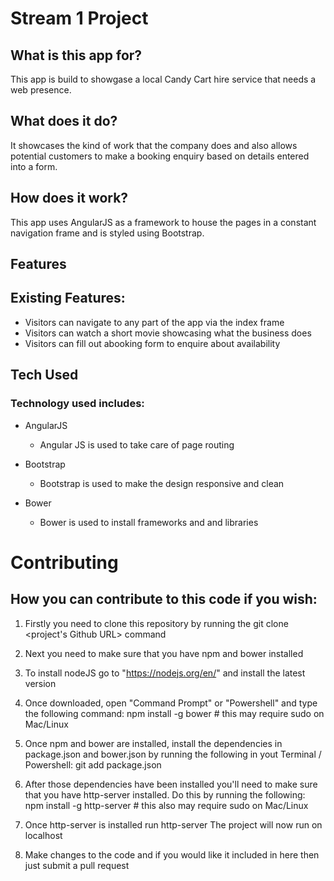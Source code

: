 # Stream 1 Project

## What is this app for?

This app is build to showgase a local Candy Cart hire service that needs a web presence. 

## What does it do?

It showcases the kind of work that the company does and also allows potential customers to make a booking enquiry based on details entered into a form.

## How does it work?

This app uses AngularJS as a framework to house the pages in a constant navigation frame and is styled using Bootstrap.

## Features

## Existing Features:

 * Visitors can navigate to any part of the app via the index frame
 * Visitors can watch a short movie showcasing what the business does
 * Visitors can fill out abooking form to enquire about availability
 
## Tech Used

### Technology used includes:

* AngularJS
	* Angular JS is used to take care of page routing
	
* Bootstrap
	* Bootstrap is used to make the design responsive and clean

* Bower
	* Bower is used to install frameworks and and libraries

# Contributing

## How you can contribute to this code if you wish:

1. Firstly you need to clone this repository by running the git clone <project's Github URL> command
2. Next you need to make sure that you have npm and bower installed
3. To install nodeJS go to "https://nodejs.org/en/" and install the latest version
4. Once downloaded, open "Command Prompt" or "Powershell" and type the following command: npm install -g bower # this may require sudo on Mac/Linux
5. Once npm and bower are installed, install the dependencies in package.json and bower.json by running the following in yout Terminal / Powershell: git add package.json

6. After those dependencies have been installed you'll need to make sure that you have http-server installed. Do this by running the following: npm install -g http-server # this also may require sudo on Mac/Linux
7. Once http-server is installed run http-server
The project will now run on localhost
8. Make changes to the code and if you would like it included in here then just submit a pull request

